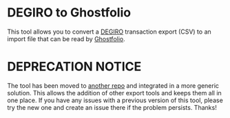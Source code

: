 # DEGIRO to Ghostfolio

This tool allows you to convert a [DEGIRO](https://www.degiro.nl) transaction export (CSV) to an import file that can be read by [Ghostfolio](https://github.com/ghostfolio/ghostfolio/). 

# DEPRECATION NOTICE

The tool has been moved to [another repo](https://github.com/dickwolff/Export-to-Ghostfolio) and integrated in a more generic solution. This allows the addition of other export tools and keeps them all in one place. If you have any issues with a previous version of this tool, please try the new one and create an issue there if the problem persists. Thanks!